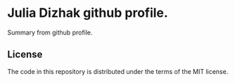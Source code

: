 # Julia Dizhak github profile.

Summary from github profile.

## License

The code in this repository is distributed under the terms of the MIT license.
